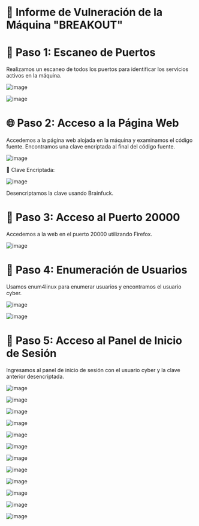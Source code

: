 # 🎯 Informe de Vulneración de la Máquina "BREAKOUT"

# 🚀 Paso 1: Escaneo de Puertos
Realizamos un escaneo de todos los puertos para identificar los servicios activos en la máquina.

![image](https://github.com/user-attachments/assets/ff412655-2084-4cdd-8441-2985d1900256)

![image](https://github.com/user-attachments/assets/b1b128b9-a06f-4da5-b517-38fe08045b19)

# 🌐 Paso 2: Acceso a la Página Web
Accedemos a la página web alojada en la máquina y examinamos el código fuente. Encontramos una clave encriptada al final del código fuente.

![image](https://github.com/user-attachments/assets/ea4d661f-d073-42b3-b331-972ac3af91c0)

🔐 Clave Encriptada:

![image](https://github.com/user-attachments/assets/c828b24e-fc00-4827-a4f8-8c97cf42ebd9)

Desencriptamos la clave usando Brainfuck.

# 🔌 Paso 3: Acceso al Puerto 20000
Accedemos a la web en el puerto 20000 utilizando Firefox.

![image](https://github.com/user-attachments/assets/3924e332-afac-454d-99bf-39ecabbd6d10)

# 👤 Paso 4: Enumeración de Usuarios
Usamos enum4linux para enumerar usuarios y encontramos el usuario cyber.

![image](https://github.com/user-attachments/assets/0bceda66-add5-4628-a1d7-071bdb52fe35)

![image](https://github.com/user-attachments/assets/cfe0d12f-834a-4dc7-93c2-02680e4413ba)

# 🔐 Paso 5: Acceso al Panel de Inicio de Sesión
Ingresamos al panel de inicio de sesión con el usuario cyber y la clave anterior desencriptada.

![image](https://github.com/user-attachments/assets/1b187aa1-0276-4df4-bcc2-042d60207ba3)



![image](https://github.com/user-attachments/assets/f22875dd-e5ca-47a8-9631-f5097d370225)

![image](https://github.com/user-attachments/assets/6b47536a-834b-4231-8916-f39b7034f0a1)

![image](https://github.com/user-attachments/assets/4abe10d3-f1ae-40cc-8d00-bfee8a3a54ed)

![image](https://github.com/user-attachments/assets/f0240078-c108-42de-9cf6-bd9b62e29dee)

![image](https://github.com/user-attachments/assets/a9dc791e-c27c-4c17-9d09-0196296242bf)

![image](https://github.com/user-attachments/assets/72269eb1-a854-4acc-9b95-a16037382e0f)

![image](https://github.com/user-attachments/assets/f64a38aa-5254-43f4-afcd-d0ac8e74359c)

![image](https://github.com/user-attachments/assets/bd990cdb-35af-4d3b-9330-1cc65f5f4112)

![image](https://github.com/user-attachments/assets/745aead0-015d-4d21-87c7-5368299aa8df)

![image](https://github.com/user-attachments/assets/d6a0d02e-8f87-4351-afe7-36afd44d0420)

![image](https://github.com/user-attachments/assets/ddbf042b-de80-4d19-b3d1-f5f617a332f6)






